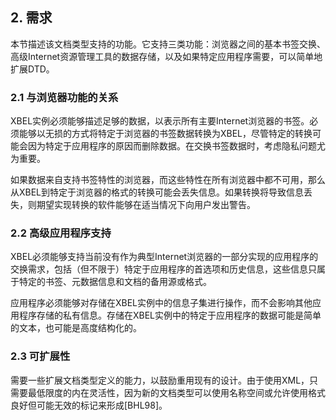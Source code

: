 ## 2. 需求

本节描述该文档类型支持的功能。它支持三类功能：浏览器之间的基本书签交换、高级Internet资源管理工具的数据存储，以及如果特定应用程序需要，可以简单地扩展DTD。

### 2.1 与浏览器功能的关系

XBEL实例必须能够描述足够的数据，以表示所有主要Internet浏览器的书签。必须能够以无损的方式将特定于浏览器的书签数据转换为XBEL，尽管特定的转换可能会因为特定于应用程序的原因而删除数据。在交换书签数据时，考虑隐私问题尤为重要。

如果数据来自支持书签特性的浏览器，而这些特性在所有浏览器中都不可用，那么从XBEL到特定于浏览器的格式的转换可能会丢失信息。如果转换将导致信息丢失，则期望实现转换的软件能够在适当情况下向用户发出警告。

### 2.2 高级应用程序支持

XBEL必须能够支持当前没有作为典型Internet浏览器的一部分实现的应用程序的交换需求，包括（但不限于）特定于应用程序的首选项和历史信息，这些信息只属于特定的书签、元数据信息和文档的备用源或格式。

应用程序必须能够对存储在XBEL实例中的信息子集进行操作，而不会影响其他应用程序存储的私有信息。存储在XBEL实例中的特定于应用程序的数据可能是简单的文本，也可能是高度结构化的。


### 2.3 可扩展性

需要一些扩展文档类型定义的能力，以鼓励重用现有的设计。由于使用XML，只需要最低限度的内在灵活性，因为新的文档类型可以使用名称空间或允许使用格式良好但可能无效的标记来形成[BHL98]。